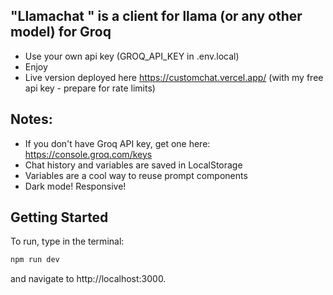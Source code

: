 ## "Llamachat " is a client for llama (or any other model) for Groq

- Use your own api key (GROQ_API_KEY in .env.local)
- Enjoy
- Live version deployed here https://customchat.vercel.app/ (with my free api key - prepare for rate limits)

## Notes:

- If you don't have Groq API key, get one here: https://console.groq.com/keys
- Chat history and variables are saved in LocalStorage 
- Variables are a cool way to reuse prompt components
- Dark mode! Responsive!

## Getting Started

To run, type in the terminal:
``` bash
npm run dev
``` 
and navigate to http://localhost:3000.